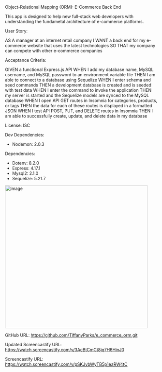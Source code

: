 Object-Relational Mapping (ORM): E-Commerce Back End

This app is designed to help new full-stack web developers with understanding the fundametal architecture of e-commerce platforms.


User Story:

AS A manager at an internet retail company
I WANT a back end for my e-commerce website that uses the latest technologies
SO THAT my company can compete with other e-commerce companies


Acceptance Criteria:

GIVEN a functional Express.js API
WHEN I add my database name, MySQL username, and MySQL password to an environment variable file
THEN I am able to connect to a database using Sequelize
WHEN I enter schema and seed commands
THEN a development database is created and is seeded with test data
WHEN I enter the command to invoke the application
THEN my server is started and the Sequelize models are synced to the MySQL database
WHEN I open API GET routes in Insomnia for categories, products, or tags
THEN the data for each of these routes is displayed in a formatted JSON
WHEN I test API POST, PUT, and DELETE routes in Insomnia
THEN I am able to successfully create, update, and delete data in my database


  License: ISC

  Dev Dependencies:
  * Nodemon: 2.0.3

  Dependencies:

  * Dotenv: 8.2.0
  * Express: 4.17.1
  * Mysql2: 2.1.0
  * Sequelize: 5.21.7

<img width="471" alt="image" src="https://user-images.githubusercontent.com/126128634/236948740-716889a5-565b-4dde-9060-1b9e38bb0168.png">


  GitHub URL: https://github.com/TiffanyParks/e_commerce_orm.git
  
  Updated Screencastify URL: https://watch.screencastify.com/v/3AcBtCmCt8jq7H6HinJ0
  
  Screencastify URL: https://watch.screencastify.com/v/pSKJvbWyTB5p1eaRW4tC
  
